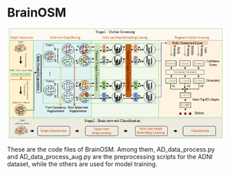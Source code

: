 # BrainOSM
![method](methods.png)

These are the code files of BrainOSM. Among them, AD_data_process.py and AD_data_process_aug.py are the preprocessing scripts for the ADNI dataset, while the others are used for model training.



